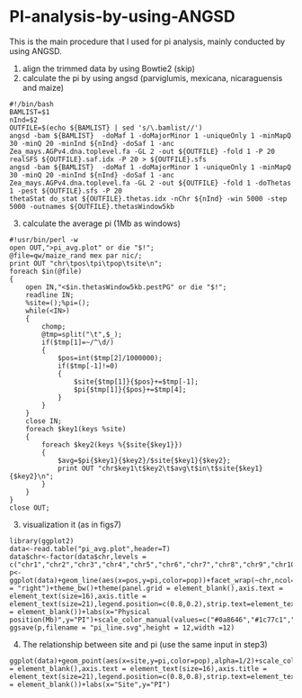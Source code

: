 # PI-analysis-by-using-ANGSD
This is the main procedure that I used for pi analysis, mainly conducted by using ANGSD.
1. align the trimmed data by using Bowtie2 (skip)
2. calculate the pi by using angsd (parviglumis, mexicana, nicaraguensis and maize)
```
#!/bin/bash
BAMLIST=$1
nInd=$2
OUTFILE=$(echo ${BAMLIST} | sed 's/\.bamlist//')
angsd -bam ${BAMLIST}  -doMaf 1 -doMajorMinor 1 -uniqueOnly 1 -minMapQ 30 -minQ 20 -minInd ${nInd} -doSaf 1 -anc Zea_mays.AGPv4.dna.toplevel.fa -GL 2 -out ${OUTFILE} -fold 1 -P 20
realSFS ${OUTFILE}.saf.idx -P 20 > ${OUTFILE}.sfs
angsd -bam ${BAMLIST}  -doMaf 1 -doMajorMinor 1 -uniqueOnly 1 -minMapQ 30 -minQ 20 -minInd ${nInd} -doSaf 1 -anc Zea_mays.AGPv4.dna.toplevel.fa -GL 2 -out ${OUTFILE} -fold 1 -doThetas 1 -pest ${OUTFILE}.sfs -P 20
thetaStat do_stat ${OUTFILE}.thetas.idx -nChr ${nInd} -win 5000 -step 5000 -outnames ${OUTFILE}.thetasWindow5kb
```
3. calculate the average pi (1Mb as windows)
```
#!usr/bin/perl -w
open OUT,">pi_avg.plot" or die "$!";
@file=qw/maize_rand mex par nic/;
print OUT "chr\tpos\tpi\tpop\tsite\n";
foreach $in(@file)
{
    open IN,"<$in.thetasWindow5kb.pestPG" or die "$!";
    readline IN;
    %site=();%pi=();
    while(<IN>)
    {
        chomp;
        @tmp=split("\t",$_);
        if($tmp[1]=~/^\d/)
        {
            $pos=int($tmp[2]/1000000);
            if($tmp[-1]!=0)
            {
                $site{$tmp[1]}{$pos}+=$tmp[-1];
                $pi{$tmp[1]}{$pos}+=$tmp[4];
            }
        }
    }
    close IN;
    foreach $key1(keys %site)
    {
        foreach $key2(keys %{$site{$key1}})
        {
            $avg=$pi{$key1}{$key2}/$site{$key1}{$key2};
            print OUT "chr$key1\t$key2\t$avg\t$in\t$site{$key1}{$key2}\n";
        }
    }
}
close OUT;
```
3. visualization it (as in figs7)
```
library(ggplot2)
data<-read.table("pi_avg.plot",header=T)
data$chr<-factor(data$chr,levels = c("chr1","chr2","chr3","chr4","chr5","chr6","chr7","chr8","chr9","chr10"))
p<-ggplot(data)+geom_line(aes(x=pos,y=pi,color=pop))+facet_wrap(~chr,ncol=1,strip.position = "right")+theme_bw()+theme(panel.grid = element_blank(),axis.text = element_text(size=16),axis.title = element_text(size=21),legend.position=c(0.8,0.2),strip.text=element_text(size=16),strip.background = element_blank())+labs(x="Physical position(Mb)",y="PI")+scale_color_manual(values=c("#0a8646","#1c77c1","#ff932e","#ff3923"))
ggsave(p,filename = "pi_line.svg",height = 12,width =12)
```
4. The relationship between site and pi (use the same input in step3)
```
ggplot(data)+geom_point(aes(x=site,y=pi,color=pop),alpha=1/2)+scale_color_manual(values=c("#0a8646","#1c77c1","#ff932e","#ff3923"))+theme_bw()+theme(panel.grid = element_blank(),axis.text = element_text(size=16),axis.title = element_text(size=21),legend.position=c(0.8,0.8),strip.text=element_text(size=16),strip.background = element_blank())+labs(x="Site",y="PI")
```
 


 

